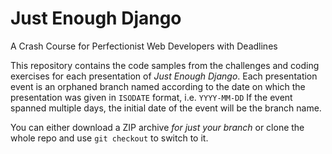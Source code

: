 # Just Enough Django

A Crash Course for Perfectionist Web Developers with Deadlines

This repository contains the code samples from the challenges and coding exercises for each presentation of _Just Enough Django_. Each presentation event is an orphaned branch named according to the date on which the presentation was given in `ISODATE` format, i.e. `YYYY-MM-DD` If the event spanned multiple days, the initial date of the event will be the branch name.

You can either download a ZIP archive _for just your branch_ or clone the whole repo and use `git checkout` to switch to it.
